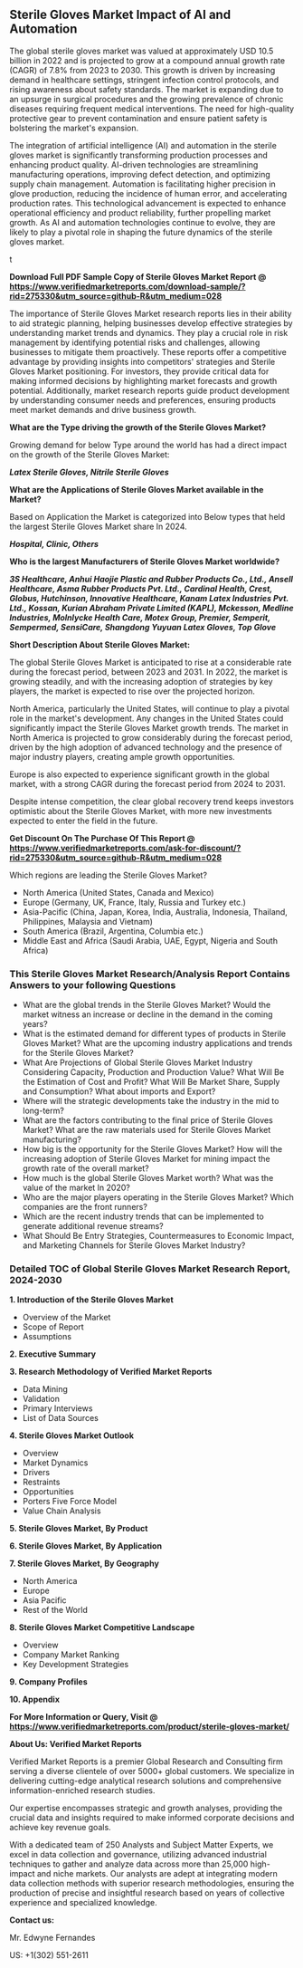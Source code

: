 <h2>Sterile Gloves Market Impact of AI and Automation</h2><p>The global sterile gloves market was valued at approximately USD 10.5 billion in 2022 and is projected to grow at a compound annual growth rate (CAGR) of 7.8% from 2023 to 2030. This growth is driven by increasing demand in healthcare settings, stringent infection control protocols, and rising awareness about safety standards. The market is expanding due to an upsurge in surgical procedures and the growing prevalence of chronic diseases requiring frequent medical interventions. The need for high-quality protective gear to prevent contamination and ensure patient safety is bolstering the market's expansion.</p><p>The integration of artificial intelligence (AI) and automation in the sterile gloves market is significantly transforming production processes and enhancing product quality. AI-driven technologies are streamlining manufacturing operations, improving defect detection, and optimizing supply chain management. Automation is facilitating higher precision in glove production, reducing the incidence of human error, and accelerating production rates. This technological advancement is expected to enhance operational efficiency and product reliability, further propelling market growth. As AI and automation technologies continue to evolve, they are likely to play a pivotal role in shaping the future dynamics of the sterile gloves market.</p>t</p><p id="" class=""><strong>Download Full PDF Sample Copy of Sterile Gloves Market Report @ <a href="https://www.verifiedmarketreports.com/download-sample/?rid=275330&utm_source=github-R&utm_medium=028" target="_blank">https://www.verifiedmarketreports.com/download-sample/?rid=275330&utm_source=github-R&utm_medium=028</a></strong></p><p>The importance of&nbsp;Sterile Gloves Market research reports lies in their ability to aid strategic planning, helping businesses develop effective strategies by understanding market trends and dynamics. They play a crucial role in risk management by identifying potential risks and challenges, allowing businesses to mitigate them proactively. These reports offer a competitive advantage by providing insights into competitors' strategies and Sterile Gloves Market positioning. For investors, they provide critical data for making informed decisions by highlighting market forecasts and growth potential. Additionally, market research reports guide product development by understanding consumer needs and preferences, ensuring products meet market demands and drive business growth.</p><p><strong>What are the&nbsp;Type driving the growth of the Sterile Gloves Market?</strong></p><p id="" class="">Growing demand for below Type around the world has had a direct impact on the growth of the Sterile Gloves Market:</p><em><strong>Latex Sterile Gloves, Nitrile Sterile Gloves</strong></em></p><strong>What are the&nbsp;Applications&nbsp;of Sterile Gloves Market available in the Market?</strong></p><p id="" class="">Based on Application the Market is categorized into Below types that held the largest Sterile Gloves Market share In 2024.</p><em><strong>Hospital, Clinic, Others</strong></em></p><strong>Who is the largest Manufacturers of Sterile Gloves Market worldwide?</strong></p><p><em><strong>3S Healthcare, Anhui Haojie Plastic and Rubber Products Co., Ltd., Ansell Healthcare, Asma Rubber Products Pvt. Ltd., Cardinal Health, Crest, Globus, Hutchinson, Innovative Healthcare, Kanam Latex Industries Pvt. Ltd., Kossan, Kurian Abraham Private Limited (KAPL), Mckesson, Medline Industries, Molnlycke Health Care, Motex Group, Premier, Semperit, Sempermed, SensiCare, Shangdong Yuyuan Latex Gloves, Top Glove</strong></em></p><p id="" class=""><strong>Short Description About Sterile Gloves Market:</strong></p><p>The global Sterile Gloves Market is anticipated to rise at a considerable rate during the forecast period, between 2023 and 2031. In 2022, the market is growing steadily, and with the increasing adoption of strategies by key players, the market is expected to rise over the projected horizon.</p><p>North America, particularly the United States, will continue to play a pivotal role in the market's development. Any changes in the United States could significantly impact the Sterile Gloves Market growth trends. The market in North America is projected to grow considerably during the forecast period, driven by the high adoption of advanced technology and the presence of major industry players, creating ample growth opportunities.</p><p>Europe is also expected to experience significant growth in the global market, with a strong CAGR during the forecast period from 2024 to 2031.</p><p>Despite intense competition, the clear global recovery trend keeps investors optimistic about the Sterile Gloves Market, with more new investments expected to enter the field in the future.</p><p id="" class=""><strong>Get Discount On The Purchase Of This Report @ <a href="https://www.verifiedmarketreports.com/ask-for-discount/?rid=275330&utm_source=github-R&utm_medium=028" target="_blank">https://www.verifiedmarketreports.com/ask-for-discount/?rid=275330&utm_source=github-R&utm_medium=028</a></strong></p>Which regions are leading the Sterile Gloves Market?</p><ul><li>North America (United States, Canada and Mexico)</li><li>Europe (Germany, UK, France, Italy, Russia and Turkey etc.)</li><li>Asia-Pacific (China, Japan, Korea, India, Australia, Indonesia, Thailand, Philippines, Malaysia and Vietnam)</li><li>South America (Brazil, Argentina, Columbia etc.)</li><li>Middle East and Africa (Saudi Arabia, UAE, Egypt, Nigeria and South Africa)</li></ul><h3 id="" class="">This Sterile Gloves Market Research/Analysis Report Contains Answers to your following Questions</h3><ul><li>What are the global trends in the Sterile Gloves Market? Would the market witness an increase or decline in the demand in the coming years?</li><li>What is the estimated demand for different types of products in Sterile Gloves Market? What are the upcoming industry applications and trends for the Sterile Gloves Market?</li><li>What Are Projections of Global Sterile Gloves Market Industry Considering Capacity, Production and Production Value? What Will Be the Estimation of Cost and Profit? What Will Be Market Share, Supply and Consumption? What about imports and Export?</li><li>Where will the strategic developments take the industry in the mid to long-term?</li><li>What are the factors contributing to the final price of Sterile Gloves Market? What are the raw materials used for Sterile Gloves Market manufacturing?</li><li>How big is the opportunity for the Sterile Gloves Market? How will the increasing adoption of Sterile Gloves Market for mining impact the growth rate of the overall market?</li><li>How much is the global Sterile Gloves Market worth? What was the value of the market In 2020?</li><li>Who are the major players operating in the Sterile Gloves Market? Which companies are the front runners?</li><li>Which are the recent industry trends that can be implemented to generate additional revenue streams?</li><li>What Should Be Entry Strategies, Countermeasures to Economic Impact, and Marketing Channels for Sterile Gloves Market Industry?</li></ul><h3 id="" class="">Detailed TOC of Global Sterile Gloves Market Research Report, 2024-2030</h3><p id="" class=""><strong>1. Introduction of the Sterile Gloves Market</strong></p><ul><li>Overview of the Market</li><li>Scope of Report</li><li>Assumptions</li></ul><p id="" class=""><strong>2. Executive Summary</strong></p><p id="" class=""><strong>3. Research Methodology of Verified Market Reports</strong></p><ul><li>Data Mining</li><li>Validation</li><li>Primary Interviews</li><li>List of Data Sources</li></ul><p id="" class=""><strong>4. Sterile Gloves Market Outlook</strong></p><ul><li>Overview</li><li>Market Dynamics</li><li>Drivers</li><li>Restraints</li><li>Opportunities</li><li>Porters Five Force Model</li><li>Value Chain Analysis</li></ul><p id="" class=""><strong>5. Sterile Gloves Market, By Product</strong></p><p id="" class=""><strong>6. Sterile Gloves Market, By Application</strong></p><p id="" class=""><strong>7. Sterile Gloves Market, By Geography</strong></p><ul><li>North America</li><li>Europe</li><li>Asia Pacific</li><li>Rest of the World</li></ul><p id="" class=""><strong>8. Sterile Gloves Market Competitive Landscape</strong></p><ul><li>Overview</li><li>Company Market Ranking</li><li>Key Development Strategies</li></ul><p id="" class=""><strong>9. Company Profiles</strong></p><p id="" class=""><strong>10. Appendix</strong></p><p id="" class=""><strong>For More Information or Query, Visit @ <a href="https://www.verifiedmarketreports.com/product/sterile-gloves-market/" target="_blank">https://www.verifiedmarketreports.com/product/sterile-gloves-market/</a></strong></p><p id="" class=""><strong>About Us: Verified Market Reports</strong></p><p id="" class="">Verified Market Reports is a premier Global Research and Consulting firm serving a diverse clientele of over 5000+ global customers. We specialize in delivering cutting-edge analytical research solutions and comprehensive information-enriched research studies.</p><p id="" class="">Our expertise encompasses strategic and growth analyses, providing the crucial data and insights required to make informed corporate decisions and achieve key revenue goals.</p><p id="" class="">With a dedicated team of 250 Analysts and Subject Matter Experts, we excel in data collection and governance, utilizing advanced industrial techniques to gather and analyze data across more than 25,000 high-impact and niche markets. Our analysts are adept at integrating modern data collection methods with superior research methodologies, ensuring the production of precise and insightful research based on years of collective experience and specialized knowledge.</p><p id="" class=""><strong>Contact us:</strong></p><p id="" class="">Mr. Edwyne Fernandes</p><p id="" class="">US: +1(302) 551-2611</p>